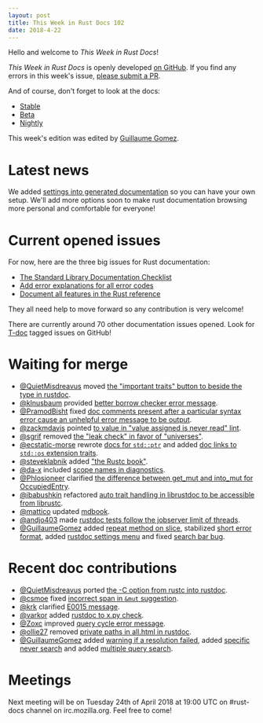 ```yaml
---
layout: post
title: This Week in Rust Docs 102
date: 2018-4-22
---
```


Hello and welcome to *This Week in Rust Docs*!

*This Week in Rust Docs* is openly developed [on GitHub](https://github.com/GuillaumeGomez/this-week-in-rust-docs).
If you find any errors in this week's issue, [please submit a PR](https://github.com/GuillaumeGomez/this-week-in-rust-docs/pulls).

And of course, don't forget to look at the docs:

* [Stable](https://doc.rust-lang.org/)
* [Beta](https://doc.rust-lang.org/beta/)
* [Nightly](https://doc.rust-lang.org/nightly/)

This week's edition was edited by [Guillaume Gomez](https://github.com/GuillaumeGomez).

# Latest news

We added [settings into generated documentation](ttps://github.com/rust-lang/rust/pull/49954) so you can have your own setup. We'll add more options soon to make rust documentation browsing more personal and comfortable for everyone!

# Current opened issues

For now, here are the three big issues for Rust documentation:

* [The Standard Library Documentation Checklist](https://github.com/rust-lang/rust/issues/29329)
* [Add error explanations for all error codes](https://github.com/rust-lang/rust/issues/32777)
* [Document all features in the Rust reference](https://github.com/rust-lang-nursery/reference/issues/9)

They all need help to move forward so any contribution is very welcome!

There are currently around 70 other documentation issues opened. Look for [T-doc](https://github.com/rust-lang/rust/labels/T-doc) tagged issues on GitHub!

# Waiting for merge

* [@QuietMisdreavus](https://github.com/QuietMisdreavus) moved [the "important traits" button to beside the type in rustdoc](https://github.com/rust-lang/rust/pull/49286).
* [@klnusbaum](https://github.com/klnusbaum) provided [better borrow checker error message](https://github.com/rust-lang/rust/pull/48708).
* [@PramodBisht](https://github.com/PramodBisht) fixed [doc comments present after a particular syntax error cause an unhelpful error message to be output](https://github.com/rust-lang/rust/pull/48946).
* [@zackmdavis](https://github.com/zackmdavis) pointed [to value in "value assigned is never read" lint](https://github.com/rust-lang/rust/pull/49197).
* [@sgrif](https://github.com/sgrif) removed [the "leak check" in favor of "universes"](https://github.com/rust-lang/rust/pull/48407).
* [@ecstatic-morse](https://github.com/ecstatic-morse) rewrote [docs for `std::ptr`](https://github.com/rust-lang/rust/pull/49767) and added [doc links to `std::os` extension traits](https://github.com/rust-lang/rust/pull/49829).
* [@steveklabnik](https://github.com/steveklabnik) added ["the Rustc book"](https://github.com/rust-lang/rust/pull/49707).
* [@da-x](https://github.com/da-x) included [scope names in diagnostics](https://github.com/rust-lang/rust/pull/49898).
* [@Phlosioneer](https://github.com/Phlosioneer) clarified [the difference between get_mut and into_mut for OccupiedEntry](https://github.com/rust-lang/rust/pull/49743).
* [@ibabushkin](https://github.com/ibabushkin) refactored [auto trait handling in librustdoc to be accessible from librustc](https://github.com/rust-lang/rust/pull/49711).
* [@mattico](https://github.com/mattico) updated [mdbook](https://github.com/rust-lang/rust/pull/50147).
* [@andjo403](https://github.com/andjo403) made [rustdoc tests follow the jobserver limit of threads](https://github.com/rust-lang/rust/pull/50134).
* [@GuillaumeGomez](https://github.com/GuillaumeGomez) added [repeat method on slice](https://github.com/rust-lang/rust/pull/48999), stabilized [short error format](https://github.com/rust-lang/rust/pull/49546), added [rustdoc settings menu](https://github.com/rust-lang/rust/pull/49954) and fixed [search bar bug](https://github.com/rust-lang/rust/pull/50118).

# Recent doc contributions

* [@QuietMisdreavus](https://github.com/QuietMisdreavus) ported [the -C option from rustc into rustdoc](https://github.com/rust-lang/rust/pull/49956).
* [@csmoe](https://github.com/csmoe) fixed [incorrect span in `&mut` suggestion](https://github.com/rust-lang/rust/pull/49931).
* [@krk](https://github.com/krk) clarified [E0015 message](https://github.com/rust-lang/rust/pull/50031).
* [@varkor](https://github.com/varkor) added [rustdoc to x.py check](https://github.com/rust-lang/rust/pull/50062).
* [@Zoxc](https://github.com/Zoxc) improved [query cycle error message](https://github.com/rust-lang/rust/pull/49950).
* [@ollie27](https://github.com/ollie27) removed [private paths in all.html in rustdoc](https://github.com/rust-lang/rust/pull/50032).
* [@GuillaumeGomez](https://github.com/GuillaumeGomez) added [warning if a resolution failed](https://github.com/rust-lang/rust/pull/49542), added [specific never search](https://github.com/rust-lang/rust/pull/49757) and added [multiple query search](https://github.com/rust-lang/rust/pull/49966).

# Meetings

Next meeting will be on Tuesday 24th of April 2018 at 19:00 UTC on #rust-docs channel on irc.mozilla.org. Feel free to come!
